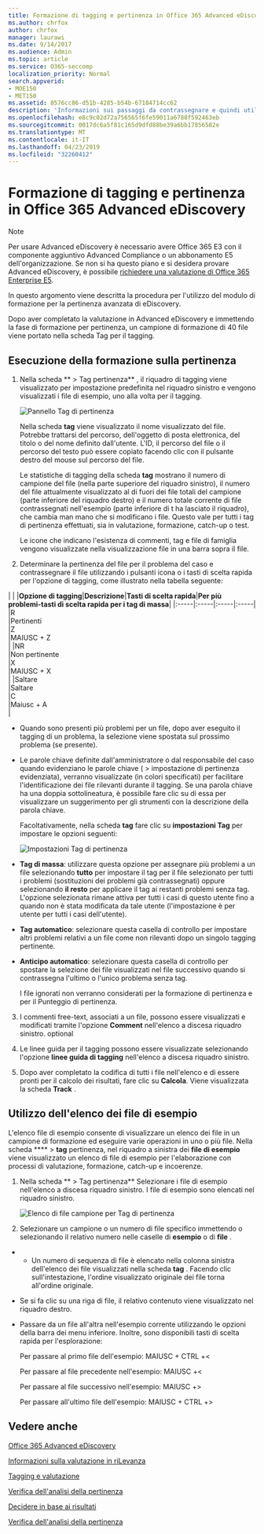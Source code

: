 ```yaml
---
title: Formazione di tagging e pertinenza in Office 365 Advanced eDiscovery
ms.author: chrfox
author: chrfox
manager: laurawi
ms.date: 9/14/2017
ms.audience: Admin
ms.topic: article
ms.service: O365-seccomp
localization_priority: Normal
search.appverid:
- MOE150
- MET150
ms.assetid: 8576cc86-d51b-4285-b54b-67184714cc62
description: 'Informazioni sui passaggi da contrassegnare e quindi utilizzare un campione di formazione di 40 file durante la fase di formazione per pertinenza di Office 365 Advanced eDiscovery.  '
ms.openlocfilehash: e8c9c02d72a756565f6fe59011a6788f592463eb
ms.sourcegitcommit: 0017dc6a5f81c165d9dfd88be39a6bb17856582e
ms.translationtype: MT
ms.contentlocale: it-IT
ms.lasthandoff: 04/23/2019
ms.locfileid: "32260412"
---
```

# <a name="tagging-and-relevance-training-in-office-365-advanced-ediscovery"></a>Formazione di tagging e pertinenza in Office 365 Advanced eDiscovery

> [!NOTE]
> Per usare Advanced eDiscovery è necessario avere Office 365 E3 con il componente aggiuntivo Advanced Compliance o un abbonamento E5 dell'organizzazione. Se non si ha questo piano e si desidera provare Advanced eDiscovery, è possibile [richiedere una valutazione di Office 365 Enterprise E5](https://go.microsoft.com/fwlink/p/?LinkID=698279). 
  
In questo argomento viene descritta la procedura per l'utilizzo del modulo di formazione per la pertinenza avanzata di eDiscovery. 
  
Dopo aver completato la valutazione in Advanced eDiscovery e immettendo la fase di formazione per pertinenza, un campione di formazione di 40 file viene portato nella scheda Tag per il tagging. 
  
## <a name="performing-relevance-training"></a>Esecuzione della formazione sulla pertinenza

1. Nella scheda ** \> Tag pertinenza** , il riquadro di tagging viene visualizzato per impostazione predefinita nel riquadro sinistro e vengono visualizzati i file di esempio, uno alla volta per il tagging. 
    
    ![Pannello Tag di pertinenza](media/0cf19ab4-b427-4a7f-8749-0f4ed9afaf58.png)
  
    Nella scheda **tag** viene visualizzato il nome visualizzato del file. Potrebbe trattarsi del percorso, dell'oggetto di posta elettronica, del titolo o del nome definito dall'utente. L'ID, il percorso del file o il percorso del testo può essere copiato facendo clic con il pulsante destro del mouse sul percorso del file. 
    
    Le statistiche di tagging della scheda **tag** mostrano il numero di campione del file (nella parte superiore del riquadro sinistro), il numero del file attualmente visualizzato al di fuori dei file totali del campione (parte inferiore del riquadro destro) e il numero totale corrente di file contrassegnati nell'esempio (parte inferiore di t ha lasciato il riquadro), che cambia man mano che si modificano i file. Questo vale per tutti i tag di pertinenza effettuati, sia in valutazione, formazione, catch-up o test. 
    
    Le icone che indicano l'esistenza di commenti, tag e file di famiglia vengono visualizzate nella visualizzazione file in una barra sopra il file.
    
2. Determinare la pertinenza del file per il problema del caso e contrassegnare il file utilizzando i pulsanti icona o i tasti di scelta rapida per l'opzione di tagging, come illustrato nella tabella seguente:
    
| |
|**Opzione di tagging**|**Descrizione**|**Tasti di scelta rapida**|**Per più problemi-tasti di scelta rapida per i tag di massa**|
|:-----|:-----|:-----|:-----|
|R  <br/> |Pertinenti  <br/> |Z  <br/> |MAIUSC + Z  <br/> |
|NR  <br/> |Non pertinente  <br/> |X  <br/> |MAIUSC + X  <br/> |
|Saltare  <br/> |Saltare  <br/> |C  <br/> |Maiusc + A  <br/> |
   
  - Quando sono presenti più problemi per un file, dopo aver eseguito il tagging di un problema, la selezione viene spostata sul prossimo problema (se presente). 
    
  - Le parole chiave definite dall'amministratore o dal responsabile del caso quando evidenziano le parole chiave ( \> impostazione di pertinenza evidenziata), verranno visualizzate (in colori specificati) per facilitare l'identificazione dei file rilevanti durante il tagging. Se una parola chiave ha una doppia sottolineatura, è possibile fare clic su di essa per visualizzare un suggerimento per gli strumenti con la descrizione della parola chiave. 
    
    Facoltativamente, nella scheda **tag** fare clic su **impostazioni Tag** per impostare le opzioni seguenti: 
    
    ![Impostazioni Tag di pertinenza](media/533e89fa-7eb4-409e-ab07-f5aab9296dd8.png)
  
  - **Tag di massa**: utilizzare questa opzione per assegnare più problemi a un file selezionando **tutto** per impostare il tag per il file selezionato per tutti i problemi (sostituzioni dei problemi già contrassegnati) oppure selezionando **il resto** per applicare il tag ai restanti problemi senza tag. L'opzione selezionata rimane attiva per tutti i casi di questo utente fino a quando non è stata modificata da tale utente (l'impostazione è per utente per tutti i casi dell'utente). 
    
  - **Tag automatico**: selezionare questa casella di controllo per impostare altri problemi relativi a un file come non rilevanti dopo un singolo tagging pertinente.
    
  - **Anticipo automatico**: selezionare questa casella di controllo per spostare la selezione dei file visualizzati nel file successivo quando si contrassegna l'ultimo o l'unico problema senza tag. 
    
    I file ignorati non verranno considerati per la formazione di pertinenza e per il Punteggio di pertinenza.
    
3. I commenti free-text, associati a un file, possono essere visualizzati e modificati tramite l'opzione **Comment** nell'elenco a discesa riquadro sinistro. optional 
    
4. Le linee guida per il tagging possono essere visualizzate selezionando l'opzione **linee guida di tagging** nell'elenco a discesa riquadro sinistro. 
    
5. Dopo aver completato la codifica di tutti i file nell'elenco e di essere pronti per il calcolo dei risultati, fare clic su **Calcola**. Viene visualizzata la scheda **Track** . 
    
## <a name="working-with-the-sample-files-list"></a>Utilizzo dell'elenco dei file di esempio

L'elenco file di esempio consente di visualizzare un elenco dei file in un campione di formazione ed eseguire varie operazioni in uno o più file. Nella scheda **** \> **tag** pertinenza, nel riquadro a sinistra dei **file di esempio** viene visualizzato un elenco di file di esempio per l'elaborazione con processi di valutazione, formazione, catch-up e incoerenze. 
  
1. Nella scheda ** \> Tag pertinenza** Selezionare i file di esempio nell'elenco a discesa riquadro sinistro. I file di esempio sono elencati nel riquadro sinistro. 
    
    ![Elenco di file campione per Tag di pertinenza](media/fd058bdd-645a-4af1-a1eb-bff08581cb18.png)
  
2. Selezionare un campione o un numero di file specifico immettendo o selezionando il relativo numero nelle caselle di **esempio** o di **file** . 
    
  -   - Un numero di sequenza di file è elencato nella colonna sinistra dell'elenco dei file visualizzati nella scheda **tag** . Facendo clic sull'intestazione, l'ordine visualizzato originale dei file torna all'ordine originale. 
    
  - Se si fa clic su una riga di file, il relativo contenuto viene visualizzato nel riquadro destro.
    
  - Passare da un file all'altra nell'esempio corrente utilizzando le opzioni della barra dei menu inferiore. Inoltre, sono disponibili tasti di scelta rapida per l'esplorazione:
    
    Per passare al primo file dell'esempio: MAIUSC + CTRL +\<
    
    Per passare al file precedente nell'esempio: MAIUSC +\<
    
    Per passare al file successivo nell'esempio: MAIUSC +\>
    
    Per passare all'ultimo file dell'esempio: MAIUSC + CTRL +\>
    
## <a name="see-also"></a>Vedere anche

[Office 365 Advanced eDiscovery](office-365-advanced-ediscovery.md)
  
[Informazioni sulla valutazione in riLevanza](assessment-in-relevance-in-advanced-ediscovery.md)
  
[Tagging e valutazione](tagging-and-assessment-in-advanced-ediscovery.md)
  
[Verifica dell'analisi della pertinenza](track-relevance-analysis-in-advanced-ediscovery.md)
  
[Decidere in base ai risultati](decision-based-on-the-results-in-advanced-ediscovery.md)
  
[Verifica dell'analisi della pertinenza](test-relevance-analysis-in-advanced-ediscovery.md)

